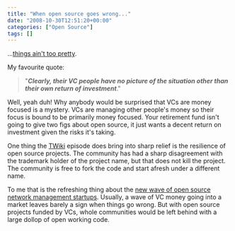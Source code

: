 ```yaml
---
title: "When open source goes wrong..."
date: "2008-10-30T12:51:20+00:00"
categories: ["Open Source"]
tags: []
---
```


...<a href="http://blog.wikiring.com/Blog/BlogEntry28">things ain't too pretty</a>.

My favourite quote:
<blockquote>"<em><strong>Clearly, their VC people have no picture of the situation other than their own return of investment</strong></em>."</blockquote>
Well, yeah duh! Why anybody would be surprised that VCs are money focused is a mystery. VCs are managing other people's money so their focus is bound to be primarily money focused. Your retirement fund isn't going to give two figs about open source, it just wants a decent return on investment given the risks it's taking.

One thing the <a href="http://twiki.org/">TWiki</a> episode does bring into sharp relief is the resilience of open source projects. The community has had a sharp disagreement with the trademark holder of the project name, but that does not kill the project. The community is free to fork the code and start afresh under a different name.

To me that is the refreshing thing about the <a href="http://techteapot.com/network-managements-new-wave/">new wave of open source network management startups</a>. Usually, a wave of VC money going into a market leaves barely a sign when things go wrong. But with open source projects funded by VCs, whole communities would be left behind with a large dollop of open working code.
